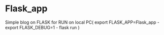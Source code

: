 # Flask_app
Simple blog on FLASK
for RUN on local PC( export FLASK_APP=Flask_app - export FLASK_DEBUG=1 - flask run )
